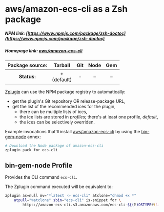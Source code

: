 # aws/amazon-ecs-cli as a Zsh package

##### NPM link: [https://www.npmjs.com/package/zsh-doctoc](https://www.npmjs.com/package/zsh-doctoc)

##### Homepage link: [aws/amazon-ecs-cli](https://github.com/aws/amazon-ecs-cli)

| **Package source:** | Tarball | Git | Node | Gem |
|:-------------------:|:-------:|:---:|:----:|:---:|
| **Status:**         | + <br> (default) |  -  |   –  |  –  |

[Zplugin](https://github.com/zdharma/zplugin) can use the NPM package registry
to automatically:

- get the plugin's Git repository OR release-package URL,
- get the list of the recommended ices for the plugin,
    - there can be multiple lists of ices,
    - the ice lists are stored in *profiles*; there's at least one profile, *default*,
    - the ices can be selectively overriden.

Example invocations that'll install
[aws/amazon-ecs-cli](https://github.com/aws/amazon-ecs-cli) by using the
[bin-gem-node](https://github.com/zplugin/z-a-bin-gem-node) annex:

```zsh
# Download the Node package of amazon-ecs-cli
zplugin pack for ecs-cli
```

## bin-gem-node Profile

Provides the CLI command `ecs-cli`.

The Zplugin command executed will be equivalent to:

```zsh
zplugin as=null mv="*latest -> ecs-cli" atclone="chmod +x *"
    atpull="%atclone" sbin="ecs-cli" is-snippet for \
        https://amazon-ecs-cli.s3.amazonaws.com/ecs-cli-${(M)OSTYPE#(linux|darwin)}-amd64-latest
```

<!-- vim:set ft=markdown tw=80 fo+=an1 autoindent: -->
